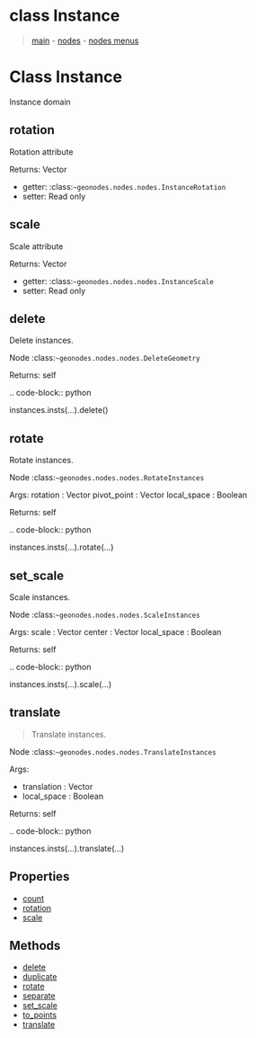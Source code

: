 # class Instance

> [main](../index.md) - [nodes](nodes.md) - [nodes menus](nodes_menus.md)


# Class Instance

Instance domain


## rotation

Rotation attribute

Returns:
  Vector
  
- getter: :class:`~geonodes.nodes.nodes.InstanceRotation`
- setter: Read only
  
  
  

## scale

Scale attribute

Returns:
  Vector
  
- getter: :class:`~geonodes.nodes.nodes.InstanceScale`
- setter: Read only
  
  
  

## delete

Delete instances.

Node :class:`~geonodes.nodes.nodes.DeleteGeometry`

Returns:
  self
  
.. code-block:: python

  instances.insts(...).delete()
  
  

## rotate

Rotate instances.

Node :class:`~geonodes.nodes.nodes.RotateInstances`

Args:
  rotation : Vector
  pivot_point : Vector
  local_space : Boolean
  
Returns:
  self
  
.. code-block:: python

  instances.insts(...).rotate(...)
  
  

## set_scale

Scale instances.

Node :class:`~geonodes.nodes.nodes.ScaleInstances`

Args:
  scale : Vector
  center : Vector
  local_space : Boolean
  
Returns:
  self
  
.. code-block:: python

  instances.insts(...).scale(...)
  
  

## translate

> Translate instances.
  
Node :class:`~geonodes.nodes.nodes.TranslateInstances`

Args:
- translation : Vector
- local_space : Boolean
  
Returns:
  self
  
.. code-block:: python

  instances.insts(...).translate(...)
  
  ## Properties

- [count](#count-property)
- [rotation](#rotation-property)
- [scale](#scale-property)



## Methods

- [delete](#delete)
- [duplicate](#duplicate)
- [rotate](#rotate)
- [separate](#separate)
- [set_scale](#set_scale)
- [to_points](#to_points)
- [translate](#translate)

